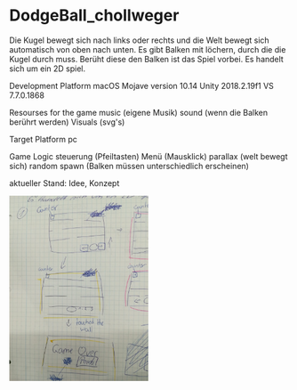 # DodgeBall_chollweger
Die Kugel bewegt sich nach links oder rechts und die Welt bewegt sich automatisch von oben nach unten. Es gibt Balken mit löchern, durch die die Kugel durch muss. Berüht diese den Balken ist das Spiel vorbei. Es handelt sich um ein 2D spiel.

Development Platform
macOS Mojave version 10.14
Unity 2018.2.19f1
VS 7.7.0.1868

Resourses for the game
music (eigene Musik)
sound (wenn die Balken berührt werden)
Visuals (svg's)

Target Platform
pc

Game Logic
steuerung (Pfeiltasten)
Menü (Mausklick)
parallax (welt bewegt sich)
random spawn (Balken müssen unterschiedlich erscheinen)

aktueller Stand: Idee, Konzept

<div>
<img src="./Screenshots/WhatsApp Image 2019-01-08 at 09.16.22-2.jpeg" width="250">
</div>

